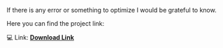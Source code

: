 If there is any error or something to optimize I would be grateful to know.

Here you can find the project link:

💻 Link: <strong><a href="https://portfoliioo.github.io/h/Home/Projects/Python/Calculator/calculator.exe" download>Download Link</a></strong>
